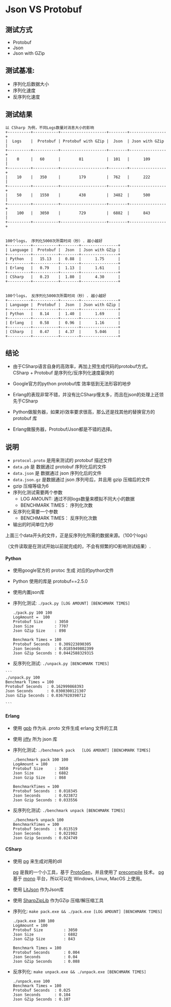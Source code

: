 # Json VS Protobuf

## 测试方式
*   Protobuf
*   Json
*   Json with GZip

## 测试基准:
*   序列化后数据大小
*   序列化速度
*   反序列化速度


## 测试结果

```
以 CSharp 为例，不同Logs数量对消息大小的影响
+----------+-----------+--------------------+--------+----------------+
|  Logs    |  Protobuf | Protobuf with GZip |  Json  | Json with GZip |
+----------+-----------+--------------------+--------+----------------+
|    0     |   60      |        81          |  101   |      109       |
+----------+-----------+--------------------+--------+----------------+
|    10    |   350     |        179         |  762   |      222       |
+----------+-----------+--------------------+--------+----------------+
|    50    |   1550    |        438         |  3482  |      500       |
+----------+-----------+--------------------+--------+----------------+
|    100   |   3050    |        729         |  6882  |      843       |
+----------+-----------+--------------------+--------+----------------+


100个logs， 序列化5000次所需时间（秒）. 越小越好
+----------+-----------+--------+----------------+
| Language |  Protobuf |  Json  | Json with GZip |
+----------+-----------+--------+----------------+
| Python   |   15.13   |  0.88  |      1.75      |
+----------+-----------+--------+----------------+
| Erlang   |   0.79    |  1.13  |      1.61      |
+----------+-----------+--------+----------------+
| CSharp   |   0.23    |  1.80  |      4.30      |
+----------+-----------+--------+----------------+


100个logs， 反序列化5000次所需时间（秒）. 越小越好
+----------+-----------+--------+----------------+
| Language |  Protobuf |  Json  | Json with GZip |
+----------+-----------+--------+----------------+
| Python   |   8.14    |  1.40  |      1.69      |
+----------+-----------+--------+----------------+
| Erlang   |   0.58    |  0.96  |      1.16      |
+----------+-----------+--------+----------------+
| CSharp   |   0.47    |  4.37  |      5.046     |
+----------+-----------+--------+----------------+

```

## 结论

*   由于CSharp语言自身的高效率，再加上预生成代码的protobuf方式。
    CSharp + Protobuf 是序列化/反序列化速度最快的

*   Google官方的python protobuf库 效率低到无法形容的地步
*   Erlang的表现非常不错，并没有比CSharp慢太多，而且在json的处理上还领先于CSharp

*   Python做服务器，如果对i效率要求很高，那么还是找其他的替换官方的protobuf 库
*   Erlang做服务器，Protobuf/Json都是不错的选择。


## 说明

*   `protocol.proto` 是用来测试的 protobuf 描述文件
*   `data.pb` 是 数据通过 protobuf 序列化后的文件
*   `data.json` 是 数据通过 json 序列化后的文件
*   `data.json.gz` 是数据通过 json 序列号后，并且用 gzip 压缩后的文件
*   gzip  压缩等级为6
*   序列化测试需要两个参数
    *   LOG AMOUNT: 通过不同logs数量来模拟不同大小的数据
    *   BENCHMARK TIMES： 序列化次数
*   反序列化需要一个参数
    *   BENCHMARK TIMES： 反序列化次数
*   输出的时间单位为秒

上面三个data开头的文件，正是反序列化所需的数据来源。（100个logs）

（文件读取是在测试开始以前就完成的，不会有频繁的IO影响测试结果）.


#### Python

*   使用google官方的 protoc 生成 对应的python文件
*   Python 使用的库是 protobuf==2.5.0
*   使用内置json库
*   序列化测试: `./pack.py [LOG AMOUNT] [BENCHMARK TIMES]`


    ```
    ./pack.py 100 100
    LogAmount =  100
    Protobuf Size     : 3050
    Json Size         : 7707
    Json GZip Size    : 898

    Benchmark Times = 100
    Protobuf Seconds  : 0.309223890305
    Json Seconds      : 0.0185949802399
    Json GZip Seconds : 0.0442588329315
    ```
    
*    反序列化测试: `./unpack.py [BENCHMARK TIMES]`

    ```
    ./unpack.py 100
    Benchmark Times = 100
    Protobuf Seconds  : 0.162999868393
    Json Seconds      : 0.0300300121307
    Json GZip Seconds : 0.0367920398712

    ```

#### Erlang
*   使用 [gpb][1] 作为从 .proto 文件生成 erlang 文件的工具
*   使用 [jiffy][10] 所为 json 库
*   序列化测试: `./benchmark pack   [LOG AMOUNT] [BENCHMARK TIMES]`

    ```
    ./benchmark pack 100 100
    LogAmount = 100
    Protobuf Size     : 3050
    Json Size         : 6882
    Json Gzip Size    : 868

    BenchmarkTimes = 100
    Protobuf Seconds  : 0.018345
    Json Seconds      : 0.023872
    Json Gzip Seconds : 0.033556

    ```
*   反序列化测试: `./benchmark unpack [BENCHMARK TIMES]`

    ```
    ./benchmark unpack 100
    BenchmarkTimes = 100
    Protobuf Seconds  : 0.013519
    Json Seconds      : 0.021982
    Json Gzip Seconds : 0.024749

    ```

#### CSharp
*   使用 [pg][2] 来生成对用的dll

    [pg][2] 是我的一个小工具，基于 [ProtoGen][3]，并且使用了 [precompile][4] 技术。
    [pg][2] 基于 [mono][5] 平台，所以可以在 Windows, Linux, MacOS 上使用。

*   使用 [LitJson][6] 作为Json库
*   使用 [SharpZipLib][7] 作为GZip 压缩/解压缩工具
*   序列化: `make pack.exe && ./pack.exe [LOG AMOUNT] [BENCHMARK TIMES]`
    ```
    ./pack.exe 100 100
    LogAmount = 100
    Protobuf Size         : 3050
    Json Size             : 6882
    Json GZip Size        : 843

    Benchmark Times = 100
    Protobuf Seconds      : 0.004
    Json Seconds          : 0.04
    Json GZip Seconds     : 0.088

    ```
*   反序列化: `make unpack.exe && ./unpack.exe [BENCHMARK TIMES]`
    ```
    ./unpack.exe 100
    Benchmark Times = 100
    Protobuf Seconds  : 0.025
    Json Seconds      : 0.104
    Json GZip Seconds : 0.107

    ```






[1]: https://github.com/tomas-abrahamsson/gpb
[2]: https://github.com/yueyoum/pg
[3]: https://code.google.com/p/protobuf-csharp-port/wiki/ProtoGen
[4]: http://game.ceeger.com/forum/read.php?tid=13479
[5]: http://www.mono-project.com/
[6]: https://github.com/lbv/litjson
[7]: https://github.com/icsharpcode/SharpZipLib
[10]: https://github.com/davisp/jiffy

 

